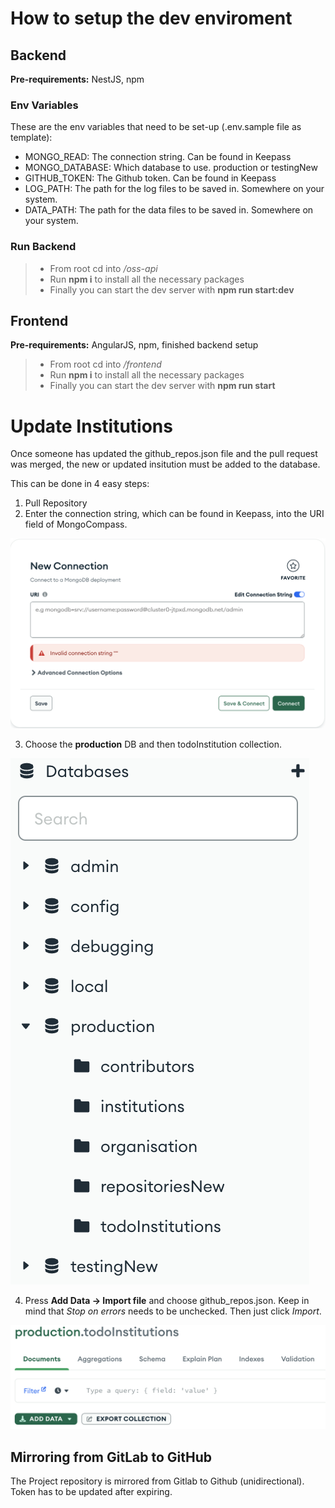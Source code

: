 # How to setup the dev enviroment

## Backend

**Pre-requirements:** NestJS, npm

### Env Variables

These are the env variables that need to be set-up (.env.sample file as template):
- MONGO_READ: The connection string. Can be found in Keepass
- MONGO_DATABASE: Which database to use. production or testingNew
- GITHUB_TOKEN: The Github token. Can be found in Keepass
- LOG_PATH: The path for the log files to be saved in. Somewhere on your system.
- DATA_PATH: The path for the data files to be saved in. Somewhere on your system.

### Run Backend

> - From root cd into */oss-api*</br>
> - Run **npm i** to install all the necessary packages
> - Finally you can start the dev server with **npm run start:dev**

## Frontend

**Pre-requirements:** AngularJS, npm, finished backend setup

> - From root cd into */frontend*</br>
> - Run **npm i** to install all the necessary packages</br>
> - Finally you can start the dev server with **npm run start**


# Update Institutions

Once someone has updated the github_repos.json file and the pull request was merged, the new or updated insitution must be added to the database.

This can be done in 4 easy steps:

1. Pull Repository
2. Enter the connection string, which can be found in Keepass, into the URI field of MongoCompass.

![MongoCompass Connection string](/assets/images/MongoConnection.png)

3. Choose the **production** DB and then todoInstitution collection.

![Mongo choose DB](/assets/images/MongoDB.png)

4. Press **Add Data -> Import file** and choose github_repos.json. Keep in mind that *Stop on errors* needs to be unchecked. Then just click *Import*.

![Add new Data to DB](/assets/images/AddData.png)

## Mirroring from GitLab to GitHub

The Project repository is mirrored from Gitlab to Github (unidirectional). Token has to be updated after expiring. 